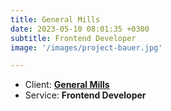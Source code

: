 ```yaml
---
title: General Mills
date: 2023-05-10 08:01:35 +0300
subtitle: Frontend Developer
image: '/images/project-bauer.jpg'

---
```


<!-- -->

<ul class="list-inline item-details">
    <li>Client:
        <strong><a href="https://www.generalmills.com/">General Mills</a>
        </strong>
    </li>
    <li>Service:
        <strong>Frontend Developer</strong>
    </li>
</ul>